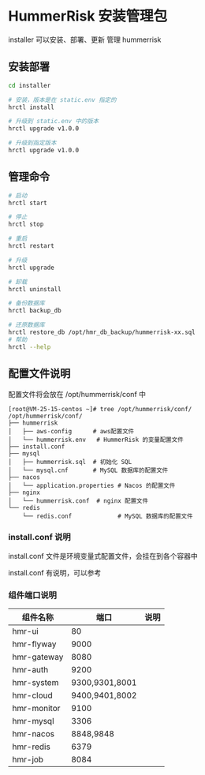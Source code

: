 # HummerRisk 安装管理包

installer 可以安装、部署、更新 管理 hummerrisk

## 安装部署

```bash
cd installer

# 安装，版本是在 static.env 指定的
hrctl install

# 升级到 static.env 中的版本
hrctl upgrade v1.0.0

# 升级到指定版本
hrctl upgrade v1.0.0
```


## 管理命令

```bash
# 启动
hrctl start

# 停止
hrctl stop

# 重启
hrctl restart

# 升级
hrctl upgrade

# 卸载
hrctl uninstall

# 备份数据库
hrctl backup_db

# 还原数据库
hrctl restore_db /opt/hmr_db_backup/hummerrisk-xx.sql
# 帮助
hrctl --help
```

## 配置文件说明

配置文件将会放在 /opt/hummerrisk/conf 中

```
[root@VM-25-15-centos ~]# tree /opt/hummerrisk/conf/
/opt/hummerrisk/conf/
├── hummerrisk
│   ├── aws-config      # aws配置文件
│   └── hummerrisk.env   # HummerRisk 的变量配置文件
├── install.conf
├── mysql
│   ├── hummerrisk.sql  # 初始化 SQL
│   └── mysql.cnf       # MySQL 数据库的配置文件
├── nacos
│   └── application.properties # Nacos 的配置文件
├── nginx
│   └── hummerrisk.conf  # nginx 配置文件
└── redis
    └── redis.conf             # MySQL 数据库的配置文件
```

### install.conf 说明

install.conf 文件是环境变量式配置文件，会挂在到各个容器中

install.conf 有说明，可以参考

### 组件端口说明

| 组件名称        | 端口             | 说明 |
|-------------|----------------|--|
| hmr-ui      | 80             |  |
| hmr-flyway  | 9000           |  |
| hmr-gateway | 8080           |  |
| hmr-auth    | 9200           |  |
| hmr-system  | 9300,9301,8001 |  |
| hmr-cloud   | 9400,9401,8002 |  |
| hmr-monitor | 9100           |  |
| hmr-mysql   | 3306           |  |
| hmr-nacos   | 8848,9848      |  |
| hmr-redis   | 6379           |  |
| hmr-job     | 8084           |  |
